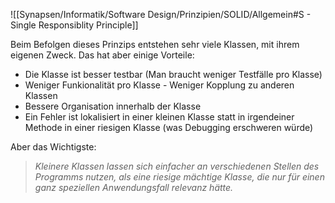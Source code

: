 ![[Synapsen/Informatik/Software Design/Prinzipien/SOLID/Allgemein#S - Single Responsiblity Principle]]

Beim Befolgen dieses Prinzips entstehen sehr viele Klassen, mit ihrem eigenen Zweck. Das hat aber einige Vorteile:

- Die Klasse ist besser testbar (Man braucht weniger Testfälle pro Klasse)
- Weniger Funkionalität pro Klasse - Weniger Kopplung zu anderen Klassen
- Bessere Organisation innerhalb der Klasse
- Ein Fehler ist lokalisiert in einer kleinen Klasse statt in irgendeiner Methode in einer riesigen Klasse (was Debugging erschweren würde)

Aber das Wichtigste:
> *Kleinere Klassen lassen sich einfacher an verschiedenen Stellen des Programms nutzen, als eine riesige mächtige Klasse, die nur für einen ganz speziellen Anwendungsfall relevanz hätte.*
